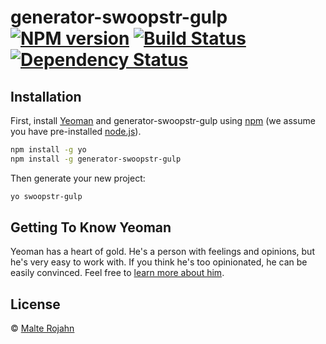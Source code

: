 # generator-swoopstr-gulp [![NPM version][npm-image]][npm-url] [![Build Status][travis-image]][travis-url] [![Dependency Status][daviddm-image]][daviddm-url]
> 

## Installation

First, install [Yeoman](http://yeoman.io) and generator-swoopstr-gulp using [npm](https://www.npmjs.com/) (we assume you have pre-installed [node.js](https://nodejs.org/)).

```bash
npm install -g yo
npm install -g generator-swoopstr-gulp
```

Then generate your new project:

```bash
yo swoopstr-gulp
```

## Getting To Know Yeoman

Yeoman has a heart of gold. He&#39;s a person with feelings and opinions, but he&#39;s very easy to work with. If you think he&#39;s too opinionated, he can be easily convinced. Feel free to [learn more about him](http://yeoman.io/).

## License

 © [Malte Rojahn]()


[npm-image]: https://badge.fury.io/js/generator-swoopstr-gulp.svg
[npm-url]: https://npmjs.org/package/generator-swoopstr-gulp
[travis-image]: https://travis-ci.org//generator-swoopstr-gulp.svg?branch=master
[travis-url]: https://travis-ci.org//generator-swoopstr-gulp
[daviddm-image]: https://david-dm.org//generator-swoopstr-gulp.svg?theme=shields.io
[daviddm-url]: https://david-dm.org//generator-swoopstr-gulp

